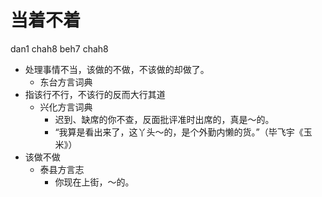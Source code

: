 





# 当着不着
dan1 chah8 beh7 chah8
+ 处理事情不当，该做的不做，不该做的却做了。
  * 东台方言词典
+ 指该行不行，不该行的反而大行其道
  * 兴化方言词典
    - 迟到、缺席的你不查，反面批评准时出席的，真是～的。
    - “我算是看出来了，这丫头～的，是个外勤内懒的货。”（毕飞宇《玉米》）
+ 该做不做
  * 泰县方言志
    - 你现在上街，～的。
